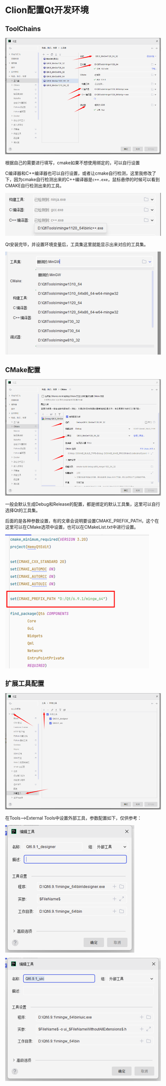# Clion配置Qt开发环境

## ToolChains

![](./images/4242345307734877.png)

根据自己的需要进行填写，cmake如果不想使用绑定的，可以自行设置

C编译器和C++编译器也可以自行设置，或者让cmake自行检测，这里我修改了下，因为cmake自行检测出来的C++编译器是`c++.exe`，鼠标悬停的时候可以看到CMAKE自行检测出来的工具。

![](./images/4126626667644971.png)

Qt安装完毕，并设置环境变量后，工具集这里就能显示出来对应的工具集。

![](./images/6839860357880062.png)

## CMake配置

![](./images/1151623993613793.png)

一般会默认生成Debug和Release的配置，都是绑定的默认工具集，这里可以自行选择Qt的工具集。

后面的是各种参数设置，有的文章会说明要设置CMAKE_PREFIX_PATH，这个在这里可以在CMake选项中设置，也可以在CMakeList.txt中进行设置。

![](./images/0262211710126877.png)

## 扩展工具配置

![](./images/0240829672986955.png)

在Tools-->External Tools中设置外部工具，参数配置如下，仅供参考：

![](./images/1712572825210397.png)


![](./images/8986706133273169.png)

